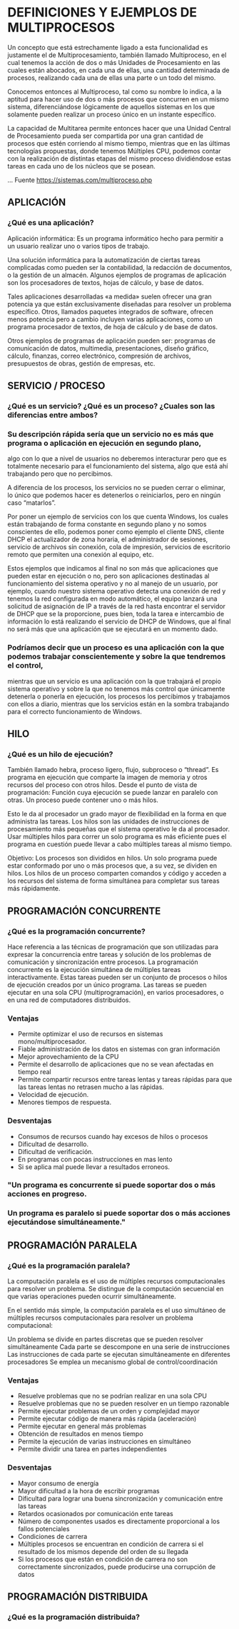 # DEFINICIONES Y EJEMPLOS DE MULTIPROCESOS

Un concepto que está estrechamente ligado a esta funcionalidad es justamente el de Multiprocesamiento, también llamado Multiproceso, en el cual tenemos la acción de dos o más Unidades de Procesamiento en las cuales están abocados, en cada una de ellas, una cantidad determinada de procesos, realizando cada una de ellas una parte o un todo del mismo.

Conocemos entonces al Multiproceso, tal como su nombre lo indica, a la aptitud para hacer uso de dos o más procesos que concurren en un mismo sistema, diferenciándose lógicamente de aquellos sistemas en los que solamente pueden realizar un proceso único en un instante específico.

La capacidad de Multitarea permite entonces hacer que una Unidad Central de Procesamiento pueda ser compartida por una gran cantidad de procesos que estén corriendo al mismo tiempo, mientras que en las últimas tecnologías propuestas, donde tenemos Múltiples CPU, podemos contar con la realización de distintas etapas del mismo proceso dividiéndose estas tareas en cada uno de los núcleos que se posean.

... Fuente https://sistemas.com/multiproceso.php

## APLICACIÓN

### ¿Qué es una aplicación?

Aplicación informática: Es un programa informático hecho para permitir a un usuario realizar uno o varios tipos de trabajo.

Una solución informática para la automatización de ciertas tareas complicadas como pueden ser la contabilidad, la redacción de documentos, o la gestión de un almacén. Algunos ejemplos de programas de aplicación son los procesadores de textos, hojas de cálculo, y base de datos.

Tales aplicaciones desarrolladas «a medida» suelen ofrecer una gran potencia ya que están exclusivamente diseñadas para resolver un problema específico. Otros, llamados paquetes integrados de software, ofrecen menos potencia pero a cambio incluyen varias aplicaciones, como un programa procesador de textos, de hoja de cálculo y de base de datos.

Otros ejemplos de programas de aplicación pueden ser: programas de comunicación de datos, multimedia, presentaciones, diseño gráfico, cálculo, finanzas, correo electrónico, compresión de archivos, presupuestos de obras, gestión de empresas, etc.

## SERVICIO / PROCESO

### ¿Qué es un servicio? ¿Qué es un proceso? ¿Cuales son las diferencias entre ambos?

### Su descripción rápida sería que un servicio no es más que programa o aplicación en ejecución en segundo plano, 
algo con lo que a nivel de usuarios no deberemos interacturar pero que es totalmente necesario para el funcionamiento del sistema, algo que está ahí trabajando pero que no percibimos.

A diferencia de los procesos, los servicios no se pueden cerrar o eliminar, lo único que podemos hacer es detenerlos o reiniciarlos, pero en ningún caso “matarlos”.

Por poner un ejemplo de servicios con los que cuenta Windows, los cuales están trabajando de forma constante en segundo plano y no somos conscientes de ello, podemos poner como ejemplo el cliente DNS, cliente DHCP el actualizador de zona horaria, el administrador de sesiones, servicio de archivos sin conexión, cola de impresión, servicios de escritorio remoto que permiten una conexión al equipo, etc.

Estos ejemplos que indicamos al final no son más que aplicaciones que pueden estar en ejecución o no, pero son aplicaciones destinadas al funcionamiento del sistema operativo y no al manejo de un usuario, por ejemplo, cuando nuestro sistema operativo detecta una conexión de red y tenemos la red configurada en modo automático, el equipo lanzará una solicitud de asignación de IP a través de la red hasta encontrar el servidor de DHCP que se la proporcione, pues bien, toda la tarea e intercambio de información lo está realizando el servicio de DHCP de Windows, que al final no será más que una aplicación que se ejecutará en un momento dado.

### Podríamos decir que un proceso es una aplicación con la que podemos trabajar conscientemente y sobre la que tendremos el control,
mientras que un servicio es una aplicación con la que trabajará el propio sistema operativo y sobre la que no tenemos más control que únicamente detenerla o ponerla en ejecución, los procesos los percibimos y trabajamos con ellos a diario, mientras que los servicios están en la sombra trabajando para el correcto funcionamiento de Windows.

## HILO

### ¿Qué es un hilo de ejecución?

También llamado hebra, proceso ligero, flujo, subproceso o “thread”. Es programa en ejecución que comparte la imagen de memoria y otros
recursos del proceso con otros hilos. Desde el punto de vista de programación: Función cuya ejecución se puede lanzar en paralelo con otras. Un proceso puede contener uno o más hilos.

Esto le da al procesador un grado mayor de flexibilidad en la forma en que administra las tareas. Los hilos son las unidades de instrucciones de procesamiento más pequeñas que el sistema operativo le da al procesador. Usar múltiples hilos para correr un solo programa es más eficiente pues el programa en cuestión puede llevar a cabo múltiples tareas al mismo tiempo.

Objetivo:
Los procesos son divididos en hilos. Un solo programa puede estar conformado por uno o más procesos que, a su vez, se dividen en hilos. Los hilos de un proceso comparten comandos y código y acceden a los recursos del sistema de forma simultánea para completar sus tareas más rápidamente.

## PROGRAMACIÓN CONCURRENTE

### ¿Qué es la programación concurrente?

Hace referencia a las técnicas de programación que son utilizadas para expresar la concurrencia entre tareas y solución de los problemas de comunicación y sincronización entre procesos. La programación concurrente es la ejecución simultánea de múltiples tareas interactivamente. Estas tareas pueden ser un conjunto de procesos o hilos de ejecución creados por un único programa. Las tareas se pueden ejecutar en una sola CPU (multiprogramación), en varios procesadores, o en una red de computadores distribuidos.

### Ventajas

- Permite optimizar el uso de recursos en sistemas mono/multiprocesador.
- Fiable administración de los datos en sistemas con gran información
- Mejor aprovechamiento de la CPU
- Permite el desarrollo de aplicaciones que no se vean afectadas en tiempo real
- Permite compartir recursos entre tareas lentas y tareas rápidas para que las tareas lentas no retrasen mucho a las rápidas.
- Velocidad de ejecución.
- Menores tiempos de respuesta.

### Desventajas

- Consumos de recursos cuando hay excesos de hilos o procesos
- Dificultad de desarrollo.
- Dificultad de verificación.
- En programas con pocas instrucciones en mas lento
- Si se aplica mal puede llevar a resultados erroneos.

### "Un programa es concurrente si puede soportar dos o más acciones en progreso.

### Un programa es paralelo si puede soportar dos o más acciones ejecutándose simultáneamente."

## PROGRAMACIÓN PARALELA

### ¿Qué es la programación paralela?

La computación paralela es el uso de múltiples recursos computacionales para resolver un problema. Se distingue de la computación secuencial en que varias operaciones pueden ocurrir simultáneamente.

En el sentido más simple, la computación paralela es el uso simultáneo de múltiples recursos computacionales para resolver un problema computacional:

Un problema se divide en partes discretas que se pueden resolver simultáneamente
Cada parte se descompone en una serie de instrucciones
Las instrucciones de cada parte se ejecutan simultáneamente en diferentes procesadores
Se emplea un mecanismo global de control/coordinación

### Ventajas

- Resuelve problemas que no se podrían realizar en una sola CPU
- Resuelve problemas que no se pueden resolver en un tiempo razonable
- Permite ejecutar problemas de un orden y complejidad mayor
- Permite ejecutar código de manera más rápida (aceleración)
- Permite ejecutar en general más problemas
- Obtención de resultados en menos tiempo
- Permite la ejecución de varias instrucciones en simultáneo
- Permite dividir una tarea en partes independientes

### Desventajas

- Mayor consumo de energía
- Mayor dificultad a la hora de escribir programas
- Dificultad para lograr una buena sincronización y comunicación entre las tareas
- Retardos ocasionados por comunicación ente tareas
- Número de componentes usados es directamente proporcional a los fallos potenciales
- Condiciones de carrera
- Múltiples procesos se encuentran en condición de carrera si el resultado de los mismos depende del orden de su llegada
- Si los procesos que están en condición de carrera no son correctamente sincronizados, puede producirse una corrupción de datos

## PROGRAMACIÓN DISTRIBUIDA

### ¿Qué es la programación distribuida?

